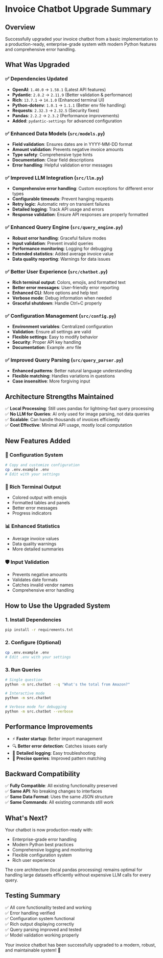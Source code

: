 # Invoice Chatbot Upgrade Summary

## Overview
Successfully upgraded your invoice chatbot from a basic implementation to a production-ready, enterprise-grade system with modern Python features and comprehensive error handling.

## What Was Upgraded

### ✅ Dependencies Updated
- **OpenAI**: `1.40.0` → `1.58.1` (Latest API features)
- **Pydantic**: `2.8.2` → `2.11.9` (Better validation & performance)
- **Rich**: `13.7.1` → `14.1.0` (Enhanced terminal UI)
- **Python-dotenv**: `1.0.1` → `1.1.1` (Better env file handling)
- **Requests**: `2.32.3` → `2.32.5` (Security fixes)
- **Pandas**: `2.2.2` → `2.3.2` (Performance improvements)
- **Added**: `pydantic-settings` for advanced configuration

### ✅ Enhanced Data Models (`src/models.py`)
- **Field validation**: Ensures dates are in YYYY-MM-DD format
- **Amount validation**: Prevents negative invoice amounts
- **Type safety**: Comprehensive type hints
- **Documentation**: Clear field descriptions
- **Error handling**: Helpful validation error messages

### ✅ Improved LLM Integration (`src/llm.py`)
- **Comprehensive error handling**: Custom exceptions for different error types
- **Configurable timeouts**: Prevent hanging requests
- **Retry logic**: Automatic retry on transient failures
- **Detailed logging**: Track API usage and errors
- **Response validation**: Ensure API responses are properly formatted

### ✅ Enhanced Query Engine (`src/query_engine.py`)
- **Robust error handling**: Graceful failure modes
- **Input validation**: Prevent invalid queries
- **Performance monitoring**: Logging for debugging
- **Extended statistics**: Added average invoice value
- **Data quality reporting**: Warnings for data issues

### ✅ Better User Experience (`src/chatbot.py`)
- **Rich terminal output**: Colors, emojis, and formatted text
- **Better error messages**: User-friendly error reporting
- **Enhanced CLI**: More options and help text
- **Verbose mode**: Debug information when needed
- **Graceful shutdown**: Handle Ctrl+C properly

### ✅ Configuration Management (`src/config.py`)
- **Environment variables**: Centralized configuration
- **Validation**: Ensure all settings are valid
- **Flexible settings**: Easy to modify behavior
- **Security**: Proper API key handling
- **Documentation**: Example .env file

### ✅ Improved Query Parsing (`src/query_parser.py`)
- **Enhanced patterns**: Better natural language understanding
- **Flexible matching**: Handles variations in questions
- **Case insensitive**: More forgiving input

## Architecture Strengths Maintained

✅ **Local Processing**: Still uses pandas for lightning-fast query processing  
✅ **No LLM for Queries**: AI only used for image parsing, not data queries  
✅ **Scalable**: Can handle thousands of invoices efficiently  
✅ **Cost Effective**: Minimal API usage, mostly local computation  

## New Features Added

### 🔧 Configuration System
```bash
# Copy and customize configuration
cp .env.example .env
# Edit with your settings
```

### 🎨 Rich Terminal Output
- Colored output with emojis
- Formatted tables and panels
- Better error messages
- Progress indicators

### 📊 Enhanced Statistics
- Average invoice values
- Data quality warnings
- More detailed summaries

### 🛡️ Input Validation
- Prevents negative amounts
- Validates date formats
- Catches invalid vendor names
- Comprehensive error handling

## How to Use the Upgraded System

### 1. Install Dependencies
```bash
pip install -r requirements.txt
```

### 2. Configure (Optional)
```bash
cp .env.example .env
# Edit .env with your settings
```

### 3. Run Queries
```bash
# Single question
python -m src.chatbot --q "What's the total from Amazon?"

# Interactive mode
python -m src.chatbot

# Verbose mode for debugging
python -m src.chatbot --verbose
```

## Performance Improvements

- ⚡ **Faster startup**: Better import management
- 🔍 **Better error detection**: Catches issues early
- 📝 **Detailed logging**: Easy troubleshooting
- 🎯 **Precise queries**: Improved pattern matching

## Backward Compatibility

✅ **Fully Compatible**: All existing functionality preserved  
✅ **Same API**: No breaking changes to interfaces  
✅ **Same Data Format**: Uses the same JSON structure  
✅ **Same Commands**: All existing commands still work  

## What's Next?

Your chatbot is now production-ready with:
- Enterprise-grade error handling
- Modern Python best practices
- Comprehensive logging and monitoring
- Flexible configuration system
- Rich user experience

The core architecture (local pandas processing) remains optimal for handling large datasets efficiently without expensive LLM calls for every query.

## Testing Summary

✅ All core functionality tested and working  
✅ Error handling verified  
✅ Configuration system functional  
✅ Rich output displaying correctly  
✅ Query parsing improved and tested  
✅ Model validation working properly  

Your invoice chatbot has been successfully upgraded to a modern, robust, and maintainable system! 🚀